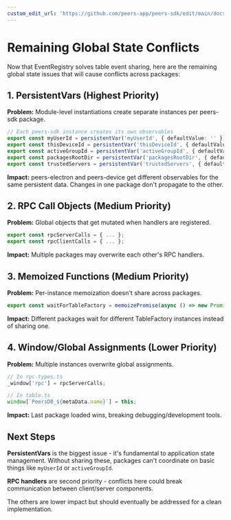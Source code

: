```yaml
---
custom_edit_url: 'https://github.com/peers-app/peers-sdk/edit/main/docs/injection6.md'
---
```

# Remaining Global State Conflicts

Now that EventRegistry solves table event sharing, here are the remaining global state issues that will cause conflicts across packages:

## 1. PersistentVars (Highest Priority)

**Problem:** Module-level instantiations create separate instances per peers-sdk package.

```typescript
// Each peers-sdk instance creates its own observables
export const myUserId = persistentVar('myUserId', { defaultValue: '' });
export const thisDeviceId = persistentVar('thisDeviceId', { defaultValue: '' });
export const activeGroupId = persistentVar('activeGroupId', { defaultValue: '' });
export const packagesRootDir = persistentVar('packagesRootDir', { defaultValue: '~/peers-packages' });
export const trustedServers = persistentVar('trustedServers', { defaultValue: [...] });
```

**Impact:** peers-electron and peers-device get different observables for the same persistent data. Changes in one package don't propagate to the other.

## 2. RPC Call Objects (Medium Priority)

**Problem:** Global objects that get mutated when handlers are registered.

```typescript
export const rpcServerCalls = { ... };
export const rpcClientCalls = { ... };
```

**Impact:** Multiple packages may overwrite each other's RPC handlers.

## 3. Memoized Functions (Medium Priority) 

**Problem:** Per-instance memoization doesn't share across packages.

```typescript
export const waitForTableFactory = memoizePromise(async () => new Promise<TableFactory>(...));
```

**Impact:** Different packages wait for different TableFactory instances instead of sharing one.

## 4. Window/Global Assignments (Lower Priority)

**Problem:** Multiple instances overwrite global assignments.

```typescript
// In rpc-types.ts
_window['rpc'] = rpcServerCalls;

// In table.ts  
window[`PeersDB_${metaData.name}`] = this;
```

**Impact:** Last package loaded wins, breaking debugging/development tools.

## Next Steps

**PersistentVars** is the biggest issue - it's fundamental to application state management. Without sharing these, packages can't coordinate on basic things like `myUserId` or `activeGroupId`.

**RPC handlers** are second priority - conflicts here could break communication between client/server components.

The others are lower impact but should eventually be addressed for a clean implementation.
